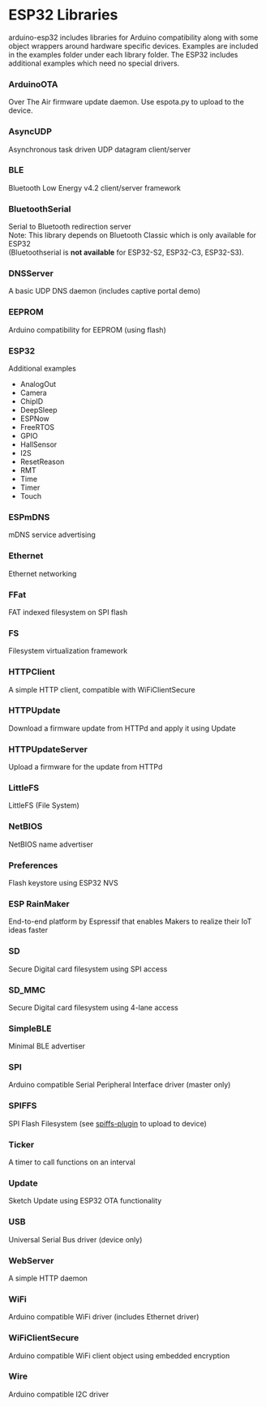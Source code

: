 # ESP32 Libraries

arduino-esp32 includes libraries for Arduino compatibility along with some object wrappers around hardware specific devices.  Examples are included in the examples folder under each library folder.  The ESP32 includes additional examples which need no special drivers.

### ArduinoOTA
  Over The Air firmware update daemon.  Use espota.py to upload to the device.

### AsyncUDP
  Asynchronous task driven UDP datagram client/server

### BLE
  Bluetooth Low Energy v4.2 client/server framework

### BluetoothSerial
  Serial to Bluetooth redirection server\
  Note: This library depends on Bluetooth Classic which is only available for ESP32\
  (Bluetoothserial is **not available** for ESP32-S2, ESP32-C3, ESP32-S3).

### DNSServer
  A basic UDP DNS daemon (includes captive portal demo)

### EEPROM
  Arduino compatibility for EEPROM (using flash)

### ESP32
  Additional examples
  * AnalogOut
  * Camera
  * ChipID
  * DeepSleep
  * ESPNow
  * FreeRTOS
  * GPIO
  * HallSensor
  * I2S
  * ResetReason
  * RMT
  * Time
  * Timer
  * Touch

### ESPmDNS
  mDNS service advertising

### Ethernet
  Ethernet networking

### FFat
  FAT indexed filesystem on SPI flash

### FS
  Filesystem virtualization framework

### HTTPClient
  A simple HTTP client, compatible with WiFiClientSecure

### HTTPUpdate
  Download a firmware update from HTTPd and apply it using Update

### HTTPUpdateServer
  Upload a firmware for the update from HTTPd

### LittleFS
  LittleFS (File System)

### NetBIOS
  NetBIOS name advertiser

### Preferences
  Flash keystore using ESP32 NVS

### ESP RainMaker
  End-to-end platform by Espressif that enables Makers to realize their IoT ideas faster

### SD
  Secure Digital card filesystem using SPI access

### SD_MMC
  Secure Digital card filesystem using 4-lane access

### SimpleBLE
  Minimal BLE advertiser

### SPI
  Arduino compatible Serial Peripheral Interface driver (master only)

### SPIFFS
  SPI Flash Filesystem (see [spiffs-plugin](https://github.com/me-no-dev/arduino-esp32fs-plugin) to upload to device)

### Ticker
  A timer to call functions on an interval

### Update
  Sketch Update using ESP32 OTA functionality

### USB
  Universal Serial Bus driver (device only)

### WebServer
  A simple HTTP daemon

### WiFi
  Arduino compatible WiFi driver (includes Ethernet driver)

### WiFiClientSecure
  Arduino compatible WiFi client object using embedded encryption

### Wire
  Arduino compatible I2C driver
